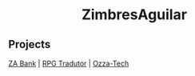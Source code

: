 <h1 align="center">ZimbresAguilar</h1>

<h2>Projects</h2>
<span><a href="https://github.com/ZimbresAguilar/ZABank">ZA Bank</a> | <a href="https://github.com/ZimbresAguilar/Chrome-Extension">RPG Tradutor</a> | <a href="https://github.com/ZimbresAguilar/Ozza-Tech">Ozza-Tech</a> </span>
